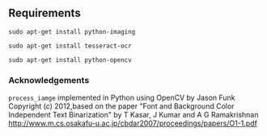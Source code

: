 ## Requirements

`sudo apt-get install python-imaging`

`sudo apt-get install tesseract-ocr`

`sudo apt-get install python-opencv`

### Acknowledgements

`process_iamge` implemented in Python using OpenCV by Jason Funk Copyright (c) 2012,based on the paper "Font and Background Color Independent Text Binarization" by T Kasar, J Kumar and A G Ramakrishnan http://www.m.cs.osakafu-u.ac.jp/cbdar2007/proceedings/papers/O1-1.pdf
